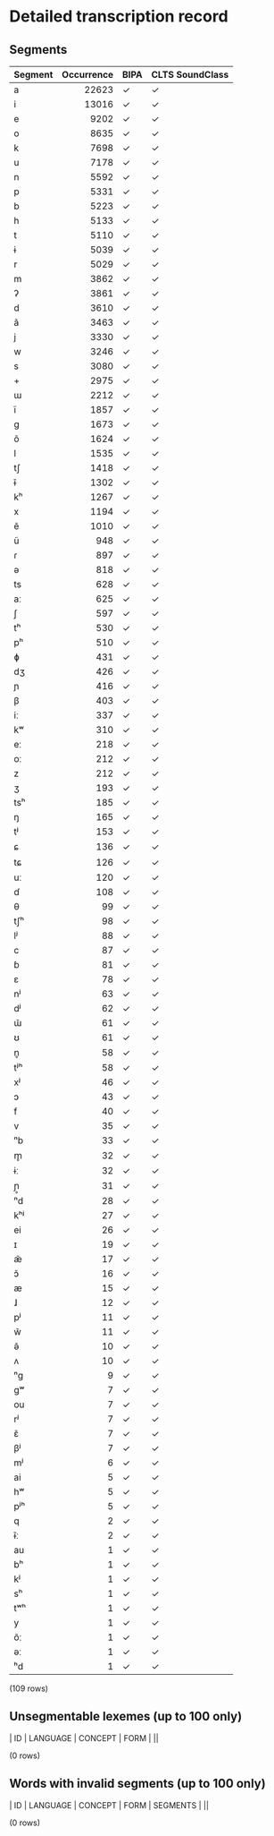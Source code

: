 
# Detailed transcription record

## Segments

| Segment | Occurrence | BIPA | CLTS SoundClass |
|:----------|-------------:|:-------|:------------------|
| a | 22623 | ✓ | ✓ |
| i | 13016 | ✓ | ✓ |
| e | 9202 | ✓ | ✓ |
| o | 8635 | ✓ | ✓ |
| k | 7698 | ✓ | ✓ |
| u | 7178 | ✓ | ✓ |
| n | 5592 | ✓ | ✓ |
| p | 5331 | ✓ | ✓ |
| b | 5223 | ✓ | ✓ |
| h | 5133 | ✓ | ✓ |
| t | 5110 | ✓ | ✓ |
| ɨ | 5039 | ✓ | ✓ |
| r | 5029 | ✓ | ✓ |
| m | 3862 | ✓ | ✓ |
| ʔ | 3861 | ✓ | ✓ |
| d | 3610 | ✓ | ✓ |
| ã | 3463 | ✓ | ✓ |
| j | 3330 | ✓ | ✓ |
| w | 3246 | ✓ | ✓ |
| s | 3080 | ✓ | ✓ |
| + | 2975 | ✓ | ✓ |
| ɯ | 2212 | ✓ | ✓ |
| ĩ | 1857 | ✓ | ✓ |
| g | 1673 | ✓ | ✓ |
| õ | 1624 | ✓ | ✓ |
| l | 1535 | ✓ | ✓ |
| tʃ | 1418 | ✓ | ✓ |
| ɨ̃ | 1302 | ✓ | ✓ |
| kʰ | 1267 | ✓ | ✓ |
| x | 1194 | ✓ | ✓ |
| ẽ | 1010 | ✓ | ✓ |
| ũ | 948 | ✓ | ✓ |
| ɾ | 897 | ✓ | ✓ |
| ə | 818 | ✓ | ✓ |
| ts | 628 | ✓ | ✓ |
| aː | 625 | ✓ | ✓ |
| ʃ | 597 | ✓ | ✓ |
| tʰ | 530 | ✓ | ✓ |
| pʰ | 510 | ✓ | ✓ |
| ɸ | 431 | ✓ | ✓ |
| dʒ | 426 | ✓ | ✓ |
| ɲ | 416 | ✓ | ✓ |
| β | 403 | ✓ | ✓ |
| iː | 337 | ✓ | ✓ |
| kʷ | 310 | ✓ | ✓ |
| eː | 218 | ✓ | ✓ |
| oː | 212 | ✓ | ✓ |
| z | 212 | ✓ | ✓ |
| ʒ | 193 | ✓ | ✓ |
| tsʰ | 185 | ✓ | ✓ |
| ŋ | 165 | ✓ | ✓ |
| tʲ | 153 | ✓ | ✓ |
| ɕ | 136 | ✓ | ✓ |
| tɕ | 126 | ✓ | ✓ |
| uː | 120 | ✓ | ✓ |
| ɗ | 108 | ✓ | ✓ |
| θ | 99 | ✓ | ✓ |
| tʃʰ | 98 | ✓ | ✓ |
| lʲ | 88 | ✓ | ✓ |
| c | 87 | ✓ | ✓ |
| ɓ | 81 | ✓ | ✓ |
| ɛ | 78 | ✓ | ✓ |
| nʲ | 63 | ✓ | ✓ |
| dʲ | 62 | ✓ | ✓ |
| ɯ̃ | 61 | ✓ | ✓ |
| ʊ | 61 | ✓ | ✓ |
| n̥ | 58 | ✓ | ✓ |
| tʲʰ | 58 | ✓ | ✓ |
| xʲ | 46 | ✓ | ✓ |
| ɔ | 43 | ✓ | ✓ |
| f | 40 | ✓ | ✓ |
| v | 35 | ✓ | ✓ |
| ⁿb | 33 | ✓ | ✓ |
| m̥ | 32 | ✓ | ✓ |
| ɨː | 32 | ✓ | ✓ |
| ɲ̥ | 31 | ✓ | ✓ |
| ⁿd | 28 | ✓ | ✓ |
| kʰʲ | 27 | ✓ | ✓ |
| ei | 26 | ✓ | ✓ |
| ɪ | 19 | ✓ | ✓ |
| æ̃ | 17 | ✓ | ✓ |
| ɔ̃ | 16 | ✓ | ✓ |
| æ | 15 | ✓ | ✓ |
| ɺ | 12 | ✓ | ✓ |
| pʲ | 11 | ✓ | ✓ |
| w̃ | 11 | ✓ | ✓ |
| ə̃ | 10 | ✓ | ✓ |
| ʌ | 10 | ✓ | ✓ |
| ⁿg | 9 | ✓ | ✓ |
| gʷ | 7 | ✓ | ✓ |
| ou | 7 | ✓ | ✓ |
| rʲ | 7 | ✓ | ✓ |
| ɛ̃ | 7 | ✓ | ✓ |
| βʲ | 7 | ✓ | ✓ |
| mʲ | 6 | ✓ | ✓ |
| ai | 5 | ✓ | ✓ |
| hʷ | 5 | ✓ | ✓ |
| pʲʰ | 5 | ✓ | ✓ |
| q | 2 | ✓ | ✓ |
| ɨ̃ː | 2 | ✓ | ✓ |
| au | 1 | ✓ | ✓ |
| bʰ | 1 | ✓ | ✓ |
| kʲ | 1 | ✓ | ✓ |
| sʰ | 1 | ✓ | ✓ |
| tʷʰ | 1 | ✓ | ✓ |
| y | 1 | ✓ | ✓ |
| õː | 1 | ✓ | ✓ |
| əː | 1 | ✓ | ✓ |
| ʰd | 1 | ✓ | ✓ |

(109 rows)



## Unsegmentable lexemes (up to 100 only)

| ID | LANGUAGE | CONCEPT | FORM |
||

(0 rows)



## Words with invalid segments (up to 100 only)

| ID | LANGUAGE | CONCEPT | FORM | SEGMENTS |
||

(0 rows)


